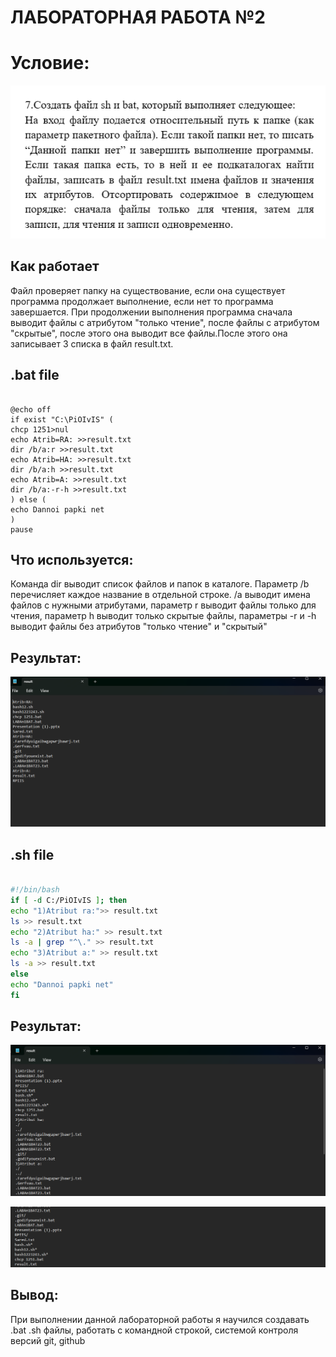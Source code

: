 # ЛАБОРАТОРНАЯ РАБОТА №2

# Условие:

![image](Images/Условие.png)

## Как работает 

Файл проверяет папку на существование, если она существует программа продолжает выполнение,
если нет то программа завершается.
При продолжении выполнения программа сначала выводит файлы с атрибутом "только чтение",
после файлы с атрибутом "скрытые", после этого она выводит все файлы.После этого она записывает 3 списка в файл result.txt.

## .bat file
```batch

@echo off
if exist "C:\PiOIvIS" (
chcp 1251>nul
echo Atrib=RA: >>result.txt
dir /b/a:r >>result.txt
echo Atrib=HA: >>result.txt
dir /b/a:h >>result.txt
echo Atrib=A: >>result.txt
dir /b/a:-r-h >>result.txt
) else (
echo Dannoi papki net
)
pause
```
## Что используется:
Команда dir выводит список файлов и папок в каталоге.
Параметр /b перечисляет каждое название в отдельной строке.
/a выводит имена файлов с нужными атрибутами,
параметр r выводит файлы только для чтения,
параметр h выводит только скрытые файлы,
параметры -r и -h выводит файлы без атрибутов "только чтение" и "скрытый"

## Результат:

![image2](Images/RezBAT.png)

## .sh file 

```sh

#!/bin/bash
if [ -d C:/PiOIvIS ]; then 
echo "1)Atribut ra:">> result.txt
ls >> result.txt
echo "2)Atribut ha:" >> result.txt
ls -a | grep "^\." >> result.txt
echo "3)Atribut a:" >> result.txt
ls -a >> result.txt
else 
echo "Dannoi papki net"
fi
```
## Результат: 

![image3](Images/Результат.png)

![image4](Images/Результат(2).png)

## Вывод:

При выполнении данной лабораторной работы я научился создавать .bat .sh файлы,
работать с командной строкой, системой контроля версий git, github









